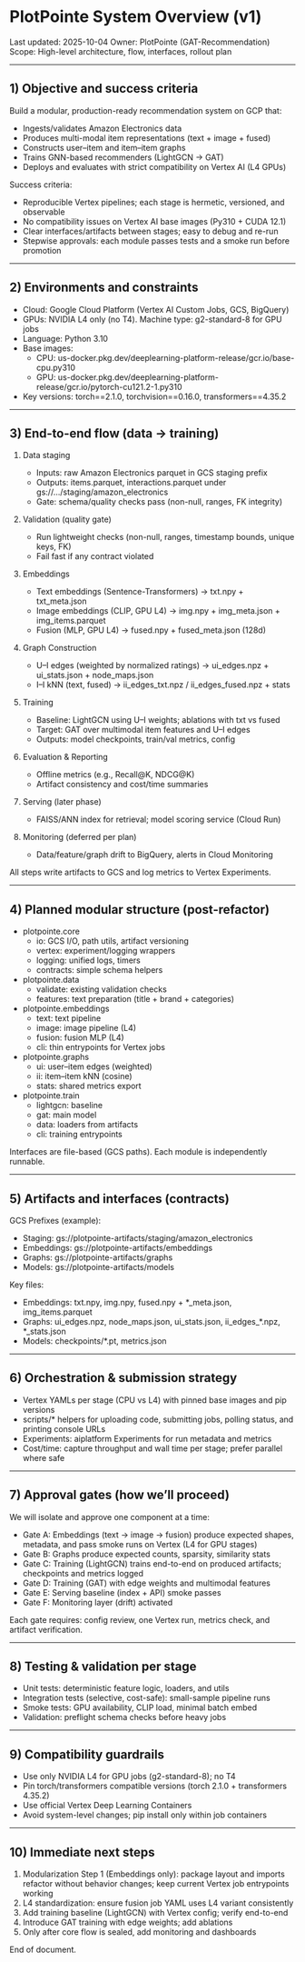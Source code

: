 # PlotPointe System Overview (v1)

Last updated: 2025-10-04
Owner: PlotPointe (GAT-Recommendation)
Scope: High-level architecture, flow, interfaces, rollout plan

---

## 1) Objective and success criteria

Build a modular, production-ready recommendation system on GCP that:
- Ingests/validates Amazon Electronics data
- Produces multi-modal item representations (text + image + fused)
- Constructs user–item and item–item graphs
- Trains GNN-based recommenders (LightGCN → GAT)
- Deploys and evaluates with strict compatibility on Vertex AI (L4 GPUs)

Success criteria:
- Reproducible Vertex pipelines; each stage is hermetic, versioned, and observable
- No compatibility issues on Vertex AI base images (Py310 + CUDA 12.1)
- Clear interfaces/artifacts between stages; easy to debug and re-run
- Stepwise approvals: each module passes tests and a smoke run before promotion

---

## 2) Environments and constraints

- Cloud: Google Cloud Platform (Vertex AI Custom Jobs, GCS, BigQuery)
- GPUs: NVIDIA L4 only (no T4). Machine type: g2-standard-8 for GPU jobs
- Language: Python 3.10
- Base images:
  - CPU: us-docker.pkg.dev/deeplearning-platform-release/gcr.io/base-cpu.py310
  - GPU: us-docker.pkg.dev/deeplearning-platform-release/gcr.io/pytorch-cu121.2-1.py310
- Key versions: torch==2.1.0, torchvision==0.16.0, transformers==4.35.2

---

## 3) End-to-end flow (data → training)

1. Data staging
   - Inputs: raw Amazon Electronics parquet in GCS staging prefix
   - Outputs: items.parquet, interactions.parquet under gs://…/staging/amazon_electronics
   - Gate: schema/quality checks pass (non-null, ranges, FK integrity)

2. Validation (quality gate)
   - Run lightweight checks (non-null, ranges, timestamp bounds, unique keys, FK)
   - Fail fast if any contract violated

3. Embeddings
   - Text embeddings (Sentence-Transformers) → txt.npy + txt_meta.json
   - Image embeddings (CLIP, GPU L4) → img.npy + img_meta.json + img_items.parquet
   - Fusion (MLP, GPU L4) → fused.npy + fused_meta.json (128d)

4. Graph Construction
   - U–I edges (weighted by normalized ratings) → ui_edges.npz + ui_stats.json + node_maps.json
   - I–I kNN (text, fused) → ii_edges_txt.npz / ii_edges_fused.npz + stats

5. Training
   - Baseline: LightGCN using U–I weights; ablations with txt vs fused
   - Target: GAT over multimodal item features and U–I edges
   - Outputs: model checkpoints, train/val metrics, config

6. Evaluation & Reporting
   - Offline metrics (e.g., Recall@K, NDCG@K)
   - Artifact consistency and cost/time summaries

7. Serving (later phase)
   - FAISS/ANN index for retrieval; model scoring service (Cloud Run)

8. Monitoring (deferred per plan)
   - Data/feature/graph drift to BigQuery, alerts in Cloud Monitoring

All steps write artifacts to GCS and log metrics to Vertex Experiments.

---

## 4) Planned modular structure (post-refactor)

- plotpointe.core
  - io: GCS I/O, path utils, artifact versioning
  - vertex: experiment/logging wrappers
  - logging: unified logs, timers
  - contracts: simple schema helpers
- plotpointe.data
  - validate: existing validation checks
  - features: text preparation (title + brand + categories)
- plotpointe.embeddings
  - text: text pipeline
  - image: image pipeline (L4)
  - fusion: fusion MLP (L4)
  - cli: thin entrypoints for Vertex jobs
- plotpointe.graphs
  - ui: user–item edges (weighted)
  - ii: item–item kNN (cosine)
  - stats: shared metrics export
- plotpointe.train
  - lightgcn: baseline
  - gat: main model
  - data: loaders from artifacts
  - cli: training entrypoints

Interfaces are file-based (GCS paths). Each module is independently runnable.

---

## 5) Artifacts and interfaces (contracts)

GCS Prefixes (example):
- Staging: gs://plotpointe-artifacts/staging/amazon_electronics
- Embeddings: gs://plotpointe-artifacts/embeddings
- Graphs: gs://plotpointe-artifacts/graphs
- Models: gs://plotpointe-artifacts/models

Key files:
- Embeddings: txt.npy, img.npy, fused.npy + *_meta.json, img_items.parquet
- Graphs: ui_edges.npz, node_maps.json, ui_stats.json, ii_edges_*.npz, *_stats.json
- Models: checkpoints/*.pt, metrics.json

---

## 6) Orchestration & submission strategy

- Vertex YAMLs per stage (CPU vs L4) with pinned base images and pip versions
- scripts/* helpers for uploading code, submitting jobs, polling status, and printing console URLs
- Experiments: aiplatform Experiments for run metadata and metrics
- Cost/time: capture throughput and wall time per stage; prefer parallel where safe

---

## 7) Approval gates (how we’ll proceed)

We will isolate and approve one component at a time:
- Gate A: Embeddings (text → image → fusion) produce expected shapes, metadata, and pass smoke runs on Vertex (L4 for GPU stages)
- Gate B: Graphs produce expected counts, sparsity, similarity stats
- Gate C: Training (LightGCN) trains end-to-end on produced artifacts; checkpoints and metrics logged
- Gate D: Training (GAT) with edge weights and multimodal features
- Gate E: Serving baseline (index + API) smoke passes
- Gate F: Monitoring layer (drift) activated

Each gate requires: config review, one Vertex run, metrics check, and artifact verification.

---

## 8) Testing & validation per stage

- Unit tests: deterministic feature logic, loaders, and utils
- Integration tests (selective, cost-safe): small-sample pipeline runs
- Smoke tests: GPU availability, CLIP load, minimal batch embed
- Validation: preflight schema checks before heavy jobs

---

## 9) Compatibility guardrails

- Use only NVIDIA L4 for GPU jobs (g2-standard-8); no T4
- Pin torch/transformers compatible versions (torch 2.1.0 + transformers 4.35.2)
- Use official Vertex Deep Learning Containers
- Avoid system-level changes; pip install only within job containers

---

## 10) Immediate next steps

1) Modularization Step 1 (Embeddings only): package layout and imports refactor without behavior changes; keep current Vertex job entrypoints working
2) L4 standardization: ensure fusion job YAML uses L4 variant consistently
3) Add training baseline (LightGCN) with Vertex config; verify end-to-end
4) Introduce GAT training with edge weights; add ablations
5) Only after core flow is sealed, add monitoring and dashboards

End of document.

